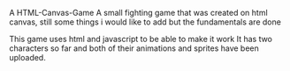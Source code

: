 A HTML-Canvas-Game
A small fighting game that was created on html canvas, still some things i would like to add but the fundamentals are done

This game uses html and javascript to be able to make it work
It has two characters so far and both of their animations and sprites have been uploaded.
